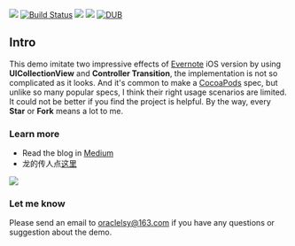 ![](https://github.com/allsome/LSYevernote/blob/master/evernote/Assets.xcassets/logo.imageset/logo.png)
[![Build Status](https://travis-ci.org/allsome/LSYEvernote.svg?branch=master)](https://travis-ci.org/allsome/LSYEvernote)
[![](https://img.shields.io/badge/platform-iOS-style--flat--red.svg)]()
[![](https://img.shields.io/badge/swift-2.2-style--flat--ff69b4.svg)](https://swift.org)
[![DUB](https://img.shields.io/dub/l/vibe-d.svg)](https://github.com/allsome/LSYevernote/blob/master/LICENSE)
## Intro

This demo imitate two impressive effects of [Evernote](https://www.evernote.com) iOS version by using **UICollectionView** and **Controller Transition**, the implementation is not so complicated as it looks. And it's common to make a [CocoaPods](https://guides.cocoapods.org/making/index.html) spec, but unlike so many popular specs, I think their right usage scenarios are limited. It could not be better if you find the project is helpful. By the way, every **Star** or **Fork** means a lot to me.


### Learn more
* Read the blog in [Medium](http://www.jianshu.com/p/dfb857763942)
* 龙的传人点[这里](http://www.jianshu.com/p/dfb857763942)

![](http://upload-images.jianshu.io/upload_images/961540-b5cd583b9f1ae6b4.gif?imageMogr2/auto-orient/strip)

### Let me know
Please send an email to oraclelsy@163.com if you have any questions or suggestion about the demo.


 
 
